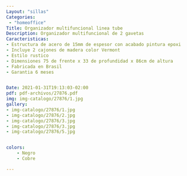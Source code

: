 ```yaml
---
Layout: "sillas"
Categories:
 - "homeoffice"
Title: Organizador multifuncional linea tube 
Description: Organizador multifuncional de 2 gavetas 
Caracteristicas: 
- Estructura de acero de 15mm de espesor con acabado pintura epoxi
- Incluye 2 cajones de madera color Vermont
- Estilo rustico
- Dimensiones 75 de frente x 33 de profundidad x 86cm de altura
- Fabricada en Brasil 
- Garantia 6 meses


Date: 2021-01-31T19:13:03-02:00
pdf: pdf-archivos/27876.pdf
img: img-catalogo/27876/1.jpg
gallery: 
- img-catalogo/27876/1.jpg
- img-catalogo/27876/2.jpg
- img-catalogo/27876/3.jpg
- img-catalogo/27876/3.jpg
- img-catalogo/27876/5.jpg


colors:
    - Negro
    - Cobre

---
```

